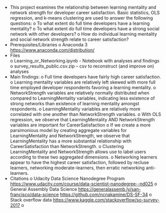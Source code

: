 
-	This project examines the relationship between learning mentality and network strength for developer career satisfaction. Basic statistics, OLS regression, and k-means clustering are used to answer the following questions: 
o	To what extent do full time developers have a learning mentality? 
o	To what extent do full time developers have a strong social network with other developers? 
o	How do individual learning mentality and social network strength relate to career satisfaction? 
-	Prerequisites/Libraries
o	Anaconda 3 https://www.anaconda.com/distribution/
-	Files  
o	Learning_or_Networking.ipynb - Notebook with analyses and findings
o	survey_results_public.csv.zip – csv to reconstruct (and improve on) analyses
-	Main findings:
o	Full time developers have fairly high career satisfaction. 
o	Learning mentality variables are relatively left skewed with more full time employed developer respondents favoring a learning mentality.
o	NetworkStrength variables are relatively normally distributed when compared to LearningMentality variables, indicating less existence of strong networks than existence of learning mentality amongst respondents.
o	LearningMentality variables are relatively more correlated with one another than NetworkStrength variables.
o	With OLS regression, we observe that LearningMentality AND NetworkStrength variables are important for CareerSatisfaction
o	If we create a more parsimonious model by creating aggregate variables for LearningMentality and NetworkStrength, we observe that LearningMentality has a more substantial relationship with CareerSatisfaction than NetworkStrength.
o	Clustering LearningMentality and NetworkStrength allows use to label users according to these two aggregated dimensions.
o	Networking learners appear to have the highest career satisfaction, followed by recluse learners, networking moderate-learners, then erratic networking anti-learners.
-	 Citations
o	Udacity Data Science Nanodegree Program https://www.udacity.com/course/data-scientist-nanodegree--nd025
o	General Assembly Data Science https://generalassemb.ly/san-francisco/data-science https://github.com/ncnakamine/DS-SF-34
o	Stack overflow data https://www.kaggle.com/stackoverflow/so-survey-2017
o	



